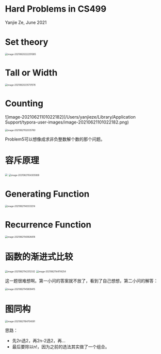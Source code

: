 # Hard Problems in CS499

Yanjie Ze, June 2021

# Set theory

<img src="/Users/yanjieze/Library/Application Support/typora-user-images/image-20210620222251085.png" alt="image-20210620222251085" style="zoom:50%;" />

# Tall or Width

<img src="/Users/yanjieze/Library/Application Support/typora-user-images/image-20210620235731576.png" alt="image-20210620235731576" style="zoom:50%;" />

# Counting

![image-20210621101022182](/Users/yanjieze/Library/Application Support/typora-user-images/image-20210621101022182.png)

<img src="/Users/yanjieze/Library/Application Support/typora-user-images/image-20210621102035780.png" alt="image-20210621102035780" style="zoom:50%;" />

Problem5可以想像成求非负整数解个数的那个问题。

# 容斥原理

<img src="/Users/yanjieze/Library/Application Support/typora-user-images/image-20210621103635818.png" style="zoom:50%;" />

<img src="/Users/yanjieze/Library/Application Support/typora-user-images/image-20210621104305069.png" alt="image-20210621104305069" style="zoom:50%;" />

# Generating Function

<img src="/Users/yanjieze/Library/Application Support/typora-user-images/image-20210621140333214.png" alt="image-20210621140333214" style="zoom:50%;" />

# Recurrence Function

<img src="/Users/yanjieze/Library/Application Support/typora-user-images/image-20210621140926418.png" alt="image-20210621140926418" style="zoom:50%;" />

# 函数的渐进式比较

<img src="/Users/yanjieze/Library/Application Support/typora-user-images/image-20210621142312332.png" alt="image-20210621142312332" style="zoom:50%;" />

<img src="/Users/yanjieze/Library/Application Support/typora-user-images/image-20210621144114254.png" alt="image-20210621144114254" style="zoom:50%;" />

这一题很难想啊。第一小问的答案就不放了，看到了自己想想，第二小问的解答：

<img src="/Users/yanjieze/Library/Application Support/typora-user-images/image-20210621145809415.png" alt="image-20210621145809415" style="zoom:50%;" />

# 图同构

<img src="/Users/yanjieze/Library/Application Support/typora-user-images/image-20210621164704081.png" alt="image-20210621164704081" style="zoom:50%;" />

思路：

- 先2n选2，再2n-2选2，再...
- 最后要除以n!，因为之前的选法其实做了一个组合。

